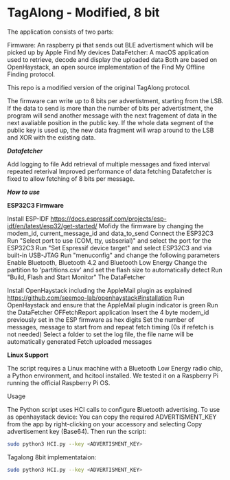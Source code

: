 # TagAlong - Modified, 8 bit

The application consists of two parts:

Firmware: An raspberry pi that sends out BLE advertisment which will be picked up by Apple Find My devices
DataFetcher: A macOS application used to retrieve, decode and display the uploaded data
Both are based on OpenHaystack, an open source implementation of the Find My Offline Finding protocol.

This repo is a modified version of the original TagAlong protocol. 


The firmware can write up to 8 bits per advertistment, starting from the LSB. If the data to send is more than the number of bits per advertistment, the program will send another message with the next fragement of data in the next avaliable position in the public key. If the whole data segment of the public key is used up, the new data fragment will wrap around to the LSB and XOR with the existing data.

_**Datafetcher**_

Add logging to file
Add retrieval of multiple messages and fixed interval repeated reterival
Improved performance of data fetching
Datafetcher is fixed to allow fetching of 8 bits per message.

_**How to use**_

**ESP32C3 Firmware**

Install ESP-IDF https://docs.espressif.com/projects/esp-idf/en/latest/esp32/get-started/
Mofidy the firmware by changing the modem_id, current_message_id and data_to_send
Connect the ESP32C3
Run "Select port to use (COM, tty, usbserial)" and select the port for the ESP32C3
Run "Set Espressif device target" and select ESP32C3 and via built-in USB-JTAG
Run "menuconfig" and change the following parameters
Enable Bluetooth, Bluetooth 4.2 and Bluetooth Low Energy
Change the partition to 'partitions.csv' and set the flash size to automatically detect
Run "Build, Flash and Start Monitor"
The DataFetcher

Install OpenHaystack including the AppleMail plugin as explained https://github.com/seemoo-lab/openhaystack#installation
Run OpenHaystack and ensure that the AppleMail plugin indicator is green
Run the DataFetcher OFFetchReport application
Insert the 4 byte modem_id previously set in the ESP firmware as hex digits
Set the number of messages, message to start from and repeat fetch timing (0s if refetch is not needed)
Select a folder to set the log file, the file name will be automatically generated
Fetch uploaded messages



**Linux Support**

The script requires a Linux machine with a Bluetooth Low Energy radio chip, a Python environment, and hcitool installed. We tested it on a Raspberry Pi running the official Raspberry Pi OS.

Usage

The Python script uses HCI calls to configure Bluetooth advertising. 
To use as openhaystack device: 
You can copy the required ADVERTISMENT_KEY from the app by right-clicking on your accessory and selecting Copy advertisement key (Base64). Then run the script:

```bash
sudo python3 HCI.py --key <ADVERTISMENT_KEY>
```

Tagalong 8bit implementataion:
```bash
sudo python3 HCI.py --key <ADVERTISMENT_KEY>
```
